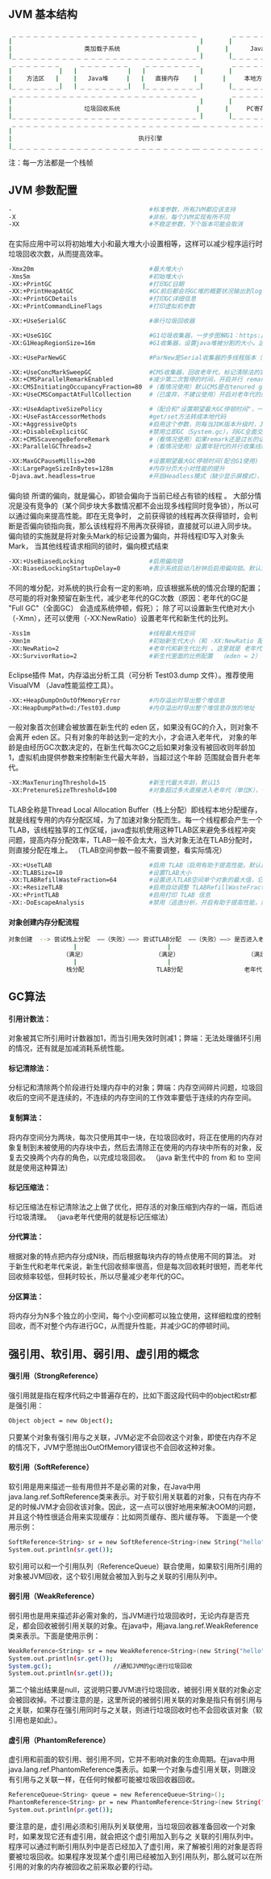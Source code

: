 ## JVM 基本结构
```bash
 _ _ _ _ _ _ _ _ _ _ _ _ _ _ _ _ _ _ _ _ _ _ _ _ _ _          _ _ _ _ _ _ _ _ _ _ 
|                                                    |       |                   |
|                    类加载子系统                     |       |      Java栈       |
|_ _ _ _ _ _ _ _ _ _ _ _ _ _ _ _ _ _ _ _ _ _ _ _ _ _ |       |_ _ _ _ _ _ _ _ _ _|   
 _ _ _ _ _ _ _      _ _ _ _ _ _ _     _ _ _ _ _ _ _ _         _ _ _ _ _ _ _ _ _ _ 
|             |   |              |   |               |       |                   |
|    方法区   |    |   Java堆     |   |   直接内存    |       |     本地方法区     |
|_ _ _ _ _ _ _|   | _ _ _ _ _ _ _|   |_ _ _ _ _ _ _ _|       |_ _ _ _ _ _ _ _ _ _|
 _ _ _ _ _ _ _ _ _ _ _ _ _ _ _ _ _ _ _ _ _ _ _ _ _ _          _ _ _ _ _ _ _ _ _ _ 
|                                                    |       |                   |
|                    垃圾回收系统                     |       |     PC寄存器       |
|_ _ _ _ _ _ _ _ _ _ _ _ _ _ _ _ _ _ _ _ _ _ _ _ _ _ |       |_ _ _ _ _ _ _ _ _ _|
 _ _ _ _ _ _ _ _ _ _ _ _ _ _ _ _ _ _ _ _ _ _ _ _ _ __ _ _ _ _ _ _ _ _ _ _ _ _ _ _ 
|                                                                                |
|                                   执行引擎                                      |
|_ _ _ _ _ _ _ _ _ _ _ _ _ _ _ _ _ _ _ _ _ _ _ _ _ __ _ _ _ _ _ _ _ _ _ _ _ _ _ _|
```
注：每一方法都是一个栈帧
## JVM 参数配置
```bash
-                                      #标准参数，所有JVM都应该支持
-X                                     #非标，每个JVM实现有所不同
-XX                                    #不稳定参数，下个版本可能会取消
```
####
在实际应用中可以将初始堆大小和最大堆大小设置相等，这样可以减少程序运行时垃圾回收次数，从而提高效率。
```bash
-Xmx20m                                #最大堆大小
-Xms5m                                 #初始堆大小
-XX:+PrintGC                           #打印GC日期
-XX:+PrintHeapAtGC                     #GC前后都会将GC堆的概要状况输出到log中
-XX:+PrintGCDetails                    #打印GC详细信息
-XX:+PrintCommandLineFlags             #打印虚拟机参数

-XX:+UseSerialGC                       #串行垃圾回收器

-XX:+UseG1GC                           #G1垃圾收集器，一步步图解G1：https://mp.weixin.qq.com/s/ZwlT89vsvD2e0qEuxZto3Q；详解：https://tech.meituan.com/g1.html
-XX:G1HeapRegionSize=16m               #G1收集器，设置java堆被分割的大小。这个大小范围在1M到32M之间（看情况使用）

-XX:+UseParNewGC                       #ParNew是Serial收集器的多线程版本（新生代并发收集器）。Server模式下默认新生代收集器，除了Serial收集器之外，一般与CMS或G1配个使用

-XX:+UseConcMarkSweepGC                #CMS收集器，回收老年代，标记清除法的实现，缺点：内存空间碎片问题，垃圾回收后的空间不是连续的，当再分配大对象时，因为没有连续的空间分配，会出现Full GC
-XX:+CMSParallelRemarkEnabled          #减少第二次暂停的时间，开启并行 remark
-XX:CMSInitiatingOccupancyFraction=80  #（看情况使用）默认CMS是在tenured generation沾满68%的时候开始进行CMS收集，如果你的年老代增长不是那么快，并且希望降低CMS次数的话，可以适当调高此值
-XX:+UseCMSCompactAtFullCollection     #（已废弃，不建议使用）开启对老年代的压缩，是碎片减少

-XX:+UseAdaptiveSizePolicy             #（配合和"设置期望最大GC停顿时间"，一起使用，不兼容CMS）并行收集器会自动选择年轻代区大小和相应的Survivor区比例，以达到目标系统规定的最低相应时间或者收集频率等，此值建议使用并行收集器时，一直打开
-XX:+UseFastAccessorMethods            #get/set方法转成本地代码
-XX:+AggressiveOpts                    #启用这个参数，则每当JDK版本升级时，JVM都会使用最新加入的优化技术
-XX:+DisableExplicitGC                 #禁用立即GC（System.gc），将GC全面交由垃圾收集器管理
-XX:+CMSScavengeBeforeRemark           #（看情况使用）如果remark还是过长的话，强制remark之前开始一次minor gc，减少remark的暂停时间，但是在remark之后也将立即开始又一次minor gc
-XX:ParallelGCThreads=2                #（看情况使用）设置年轻代的并行收集线程数，默认是(cpu <= 8) ? cpu : 3 + ((cpu * 5) / 8)

-XX:MaxGCPauseMillis=200               #设置期望最大GC停顿时间(配合G1使用)（JVM会尽力实现，但不保证达到），年轻代垃圾回收的最长时间，如果无法满足此时间，JVM会自动调整年轻代大小，以满足此值
-XX:LargePageSizeInBytes=128m          #内存分页大小对性能的提升
-Djava.awt.headless=true               #开启Headless模式（缺少显示屏模式），解决 tomcat bug
```
####
偏向锁
所谓的偏向，就是偏心，即锁会偏向于当前已经占有锁的线程 。
大部分情况是没有竞争的（某个同步块大多数情况都不会出现多线程同时竞争锁），所以可以通过偏向来提高性能。即在无竞争时，
之前获得锁的线程再次获得锁时，会判断是否偏向锁指向我，那么该线程将不用再次获得锁，直接就可以进入同步块。
偏向锁的实施就是将对象头Mark的标记设置为偏向，并将线程ID写入对象头Mark，
当其他线程请求相同的锁时，偏向模式结束
```bash
-XX:+UseBiasedLocking                  #启用偏向锁
-XX:BiasedLockingStartupDelay=0        #表示系统启动几秒钟后启用偏向锁。默认为4秒，原因在于，系统刚启动时，一般数据竞争是比较激烈的，此时启用偏向锁会降低性能
```
####
不同的堆分配，对系统的执行会有一定的影响，应该根据系统的情况合理的配置；
 尽可能的将对象预留在新生代，减少老年代的GC次数（原因：老年代的GC是 "Full GC"（全面GC） 会造成系统停顿，假死）；
   除了可以设置新生代绝对大小（-Xmn），还可以使用（-XX:NewRatio）设置老年代和新生代的比列。
```bash
-Xss1m                                 #线程最大栈空间
-Xmn1m                                 #初始新生代大小（和 -XX:NewRatio 配置选其中一个），新生代的大小影响老年代大小：堆 = 新生代 + 老年代；这个参数对应用GC影响很大（可以减少GC的次数），一般设置为整个堆空间的1/3或1/4
-XX:NewRatio=2                         #老年代和新生代比列 ，这里就是 老年代 是新生代的两倍
-XX:SurvivorRatio=2                    #新生代里面的比例配置  （eden = 2） = （form=1） + （to=1）
```
####
Eclipse插件 Mat，内存溢出分析工具（可分析 Test03.dump 文件）。推荐使用  VisualVM （Java性能监控工具）。
```bash
-XX:+HeapDumpOnOutOfMemoryError        #内存溢出时导出整个堆信息
-XX:HeapDumpPath=d:/Test03.dump        #内存溢出时导出整个堆信息存放的地址
```
####
一般对象首次创建会被放置在新生代的 eden 区，如果没有GC的介入，则对象不会离开 eden 区。只有对象的年龄达到一定的大小，才会进入老年代，
对象的年龄是由经历GC次数决定的，在新生代每次GC之后如果对象没有被回收则年龄加1，虚拟机由提供参数来控制新生代最大年龄，当超过这个年龄
范围就会晋升老年代。
```bash
-XX:MaxTenuringThreshold=15            #新生代最大年龄，默认15
-XX:PretenureSizeThreshold=100         #对象超过多大直接进入老年代（单位K），一般是一个新生对象太大而 eden 区装不下，直接进入老年代。（但是要注意TLAB区域优先分配空间，TLAB说明看下面）
```
####
TLAB全称是Thread Local Allocation Buffer（栈上分配）即线程本地分配缓存，就是线程专用的内存分配区域，为了加速对象分配而生。每一个线程都会产生一个TLAB，该线程独享的工作区域，java虚拟机使用这种TLAB区来避免多线程冲突问题，提高内存分配效率，TLAB一般不会太大，当大对象无法在TLAB分配时，则直接分配在堆上。
（TLAB空间参数一般不需要调整，看实际情况）
```bash
-XX:+UseTLAB                           #启用 TLAB（启用有助于提高性能，默认已启用）
-XX:TLABSize=10                        #设置TLAB大小
-XX:TLABRefillWasteFraction=64         #设置进入TLAB空间单个对象的最大值，它是一个比例值，默认64，即对象大于整个空间的1/64，则在堆创建对象
-XX:+ResizeTLAB                        #启用自动调整 TLABRefillWasteFraction 阈值
-XX:+PrintTLAB                         #启用打印 TLAB 信息
-XX:-DoEscapeAnalysis                  #禁用（逃逸分析，开启有助于提高性能，默认开启），要想打印 TLAB 信息，需禁用
```
#### 对象创建内存分配流程
```bash
对象创建  --> 尝试栈上分配  ——（失败）——> 尝试TLAB分配  ——（失败）——> 是否进入老年代  ——（失败）——> eden分配
                  |                         |                         |
               （满足）                   （满足）                   （满足）         
                  |                         |                         |
                栈分配                    TLAB分配                 老年代分配
```
## GC算法
#### 引用计数法：
对象被其它所引用时计数器加1，而当引用失效时则减1；弊端：无法处理循环引用的情况，还有就是加减消耗系统性能。
#### 标记清除法：
分标记和清除两个阶段进行处理内存中的对象；弊端：内存空间碎片问题，垃圾回收后的空间不是连续的，不连续的内存空间的工作效率要低于连续的内存空间。
#### 复制算法：
将内存空间分为两块，每次只使用其中一块，在垃圾回收时，将正在使用的内存对象复制到未被使用的内存块中去，然后去清除正在使用的内存块中所有的对象，反复去交换两个内存的角色，以完成垃圾回收。
（java 新生代中的  from 和 to 空间就是使用这种算法）
#### 标记压缩法：
标记压缩法在标记清除法之上做了优化，把存活的对象压缩到内存的一端，而后进行垃圾清理。
（java老年代使用的就是标记压缩法）
#### 分代算法：
根据对象的特点把内存分成N块，而后根据每块内存的特点使用不同的算法。
对于新生代和老年代来说，新生代回收频率很高，但是每次回收耗时很短，而老年代回收频率较低，但耗时较长，所以尽量减少老年代的GC。
#### 分区算法：
将内存分为N多个独立的小空间，每个小空间都可以独立使用，这样细粒度的控制回收，而不对整个内存进行GC，从而提升性能，并减少GC的停顿时间。

## 强引用、软引用、弱引用、虚引用的概念
#### 强引用（StrongReference）
强引用就是指在程序代码之中普遍存在的，比如下面这段代码中的object和str都是强引用：
```bash
Object object = new Object();
```
只要某个对象有强引用与之关联，JVM必定不会回收这个对象，即使在内存不足的情况下，JVM宁愿抛出OutOfMemory错误也不会回收这种对象。
#### 软引用（SoftReference）
软引用是用来描述一些有用但并不是必需的对象，在Java中用java.lang.ref.SoftReference类来表示。对于软引用关联着的对象，只有在内存不足的时候JVM才会回收该对象。因此，这一点可以很好地用来解决OOM的问题，并且这个特性很适合用来实现缓存：比如网页缓存、图片缓存等。
下面是一个使用示例：
```bash
SoftReference<String> sr = new SoftReference<String>(new String("hello"));
System.out.println(sr.get());
```
软引用可以和一个引用队列（ReferenceQueue）联合使用，如果软引用所引用的对象被JVM回收，这个软引用就会被加入到与之关联的引用队列中。
#### 弱引用（WeakReference）
弱引用也是用来描述非必需对象的，当JVM进行垃圾回收时，无论内存是否充足，都会回收被弱引用关联的对象。在java中，用java.lang.ref.WeakReference类来表示。下面是使用示例：
```bash
WeakReference<String> sr = new WeakReference<String>(new String("hello"));
System.out.println(sr.get());
System.gc();                 //通知JVM的gc进行垃圾回收
System.out.println(sr.get());
```
第二个输出结果是null，这说明只要JVM进行垃圾回收，被弱引用关联的对象必定会被回收掉。不过要注意的是，这里所说的被弱引用关联的对象是指只有弱引用与之关联，如果存在强引用同时与之关联，则进行垃圾回收时也不会回收该对象（软引用也是如此）。
#### 虚引用（PhantomReference）
虚引用和前面的软引用、弱引用不同，它并不影响对象的生命周期。在java中用java.lang.ref.PhantomReference类表示。如果一个对象与虚引用关联，则跟没有引用与之关联一样，在任何时候都可能被垃圾回收器回收。
```bash
ReferenceQueue<String> queue = new ReferenceQueue<String>();
PhantomReference<String> pr = new PhantomReference<String>(new String("hello"), queue);
System.out.println(pr.get());
```
要注意的是，虚引用必须和引用队列关联使用，当垃圾回收器准备回收一个对象时，如果发现它还有虚引用，就会把这个虚引用加入到与之 关联的引用队列中。程序可以通过判断引用队列中是否已经加入了虚引用，来了解被引用的对象是否将要被垃圾回收。如果程序发现某个虚引用已经被加入到引用队列，那么就可以在所引用的对象的内存被回收之前采取必要的行动。
